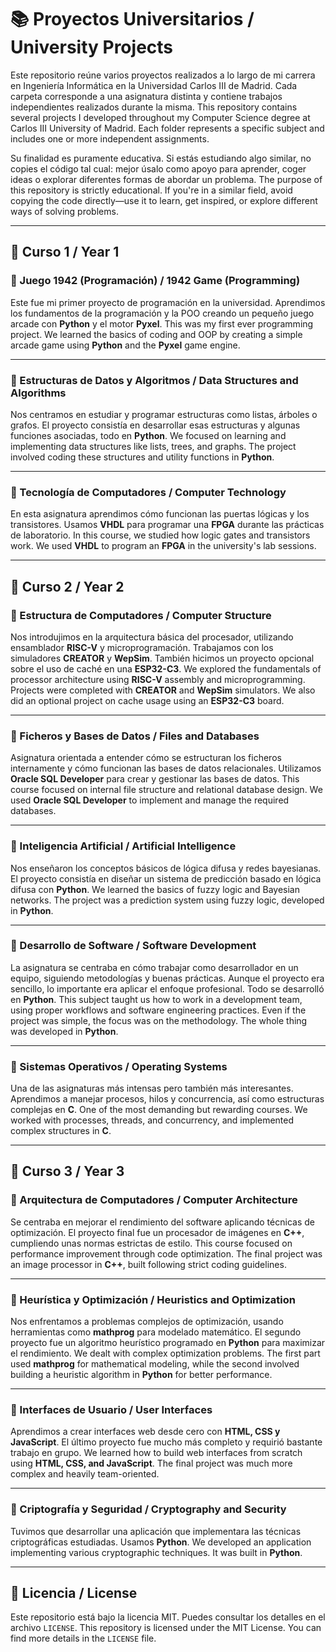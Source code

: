 # 📚 Proyectos Universitarios / University Projects

Este repositorio reúne varios proyectos realizados a lo largo de mi carrera en Ingeniería Informática en la Universidad Carlos III de Madrid. Cada carpeta corresponde a una asignatura distinta y contiene trabajos independientes realizados durante la misma.
This repository contains several projects I developed throughout my Computer Science degree at Carlos III University of Madrid. Each folder represents a specific subject and includes one or more independent assignments.

Su finalidad es puramente educativa. Si estás estudiando algo similar, no copies el código tal cual: mejor úsalo como apoyo para aprender, coger ideas o explorar diferentes formas de abordar un problema.
The purpose of this repository is strictly educational. If you're in a similar field, avoid copying the code directly—use it to learn, get inspired, or explore different ways of solving problems.

---

## 📘 Curso 1 / Year 1

### 🔹 Juego 1942 (Programación) / 1942 Game (Programming)

Este fue mi primer proyecto de programación en la universidad. Aprendimos los fundamentos de la programación y la POO creando un pequeño juego arcade con **Python** y el motor **Pyxel**.
This was my first ever programming project. We learned the basics of coding and OOP by creating a simple arcade game using **Python** and the **Pyxel** game engine.

---

### 🔹 Estructuras de Datos y Algoritmos / Data Structures and Algorithms

Nos centramos en estudiar y programar estructuras como listas, árboles o grafos. El proyecto consistía en desarrollar esas estructuras y algunas funciones asociadas, todo en **Python**.
We focused on learning and implementing data structures like lists, trees, and graphs. The project involved coding these structures and utility functions in **Python**.

---

### 🔹 Tecnología de Computadores / Computer Technology

En esta asignatura aprendimos cómo funcionan las puertas lógicas y los transistores. Usamos **VHDL** para programar una **FPGA** durante las prácticas de laboratorio.
In this course, we studied how logic gates and transistors work. We used **VHDL** to program an **FPGA** in the university's lab sessions.

---

## 📗 Curso 2 / Year 2

### 🔹 Estructura de Computadores / Computer Structure

Nos introdujimos en la arquitectura básica del procesador, utilizando ensamblador **RISC-V** y microprogramación. Trabajamos con los simuladores **CREATOR** y **WepSim**. También hicimos un proyecto opcional sobre el uso de caché en una **ESP32-C3**.
We explored the fundamentals of processor architecture using **RISC-V** assembly and microprogramming. Projects were completed with **CREATOR** and **WepSim** simulators. We also did an optional project on cache usage using an **ESP32-C3** board.

---

### 🔹 Ficheros y Bases de Datos / Files and Databases

Asignatura orientada a entender cómo se estructuran los ficheros internamente y cómo funcionan las bases de datos relacionales. Utilizamos **Oracle SQL Developer** para crear y gestionar las bases de datos.
This course focused on internal file structure and relational database design. We used **Oracle SQL Developer** to implement and manage the required databases.

---

### 🔹 Inteligencia Artificial / Artificial Intelligence

Nos enseñaron los conceptos básicos de lógica difusa y redes bayesianas. El proyecto consistía en diseñar un sistema de predicción basado en lógica difusa con **Python**.
We learned the basics of fuzzy logic and Bayesian networks. The project was a prediction system using fuzzy logic, developed in **Python**.

---

### 🔹 Desarrollo de Software / Software Development

La asignatura se centraba en cómo trabajar como desarrollador en un equipo, siguiendo metodologías y buenas prácticas. Aunque el proyecto era sencillo, lo importante era aplicar el enfoque profesional. Todo se desarrolló en **Python**.
This subject taught us how to work in a development team, using proper workflows and software engineering practices. Even if the project was simple, the focus was on the methodology. The whole thing was developed in **Python**.

---

### 🔹 Sistemas Operativos / Operating Systems

Una de las asignaturas más intensas pero también más interesantes. Aprendimos a manejar procesos, hilos y concurrencia, así como estructuras complejas en **C**.
One of the most demanding but rewarding courses. We worked with processes, threads, and concurrency, and implemented complex structures in **C**.

---

## 📙 Curso 3 / Year 3

### 🔹 Arquitectura de Computadores / Computer Architecture

Se centraba en mejorar el rendimiento del software aplicando técnicas de optimización. El proyecto final fue un procesador de imágenes en **C++**, cumpliendo unas normas estrictas de estilo.
This course focused on performance improvement through code optimization. The final project was an image processor in **C++**, built following strict coding guidelines.

---

### 🔹 Heurística y Optimización / Heuristics and Optimization

Nos enfrentamos a problemas complejos de optimización, usando herramientas como **mathprog** para modelado matemático. El segundo proyecto fue un algoritmo heurístico programado en **Python** para maximizar el rendimiento.
We dealt with complex optimization problems. The first part used **mathprog** for mathematical modeling, while the second involved building a heuristic algorithm in **Python** for better performance.

---

### 🔹 Interfaces de Usuario / User Interfaces

Aprendimos a crear interfaces web desde cero con **HTML, CSS y JavaScript**. El último proyecto fue mucho más completo y requirió bastante trabajo en grupo.
We learned how to build web interfaces from scratch using **HTML, CSS, and JavaScript**. The final project was much more complex and heavily team-oriented.

---

### 🔹 Criptografía y Seguridad / Cryptography and Security

Tuvimos que desarrollar una aplicación que implementara las técnicas criptográficas estudiadas. Usamos **Python**.
We developed an application implementing various cryptographic techniques. It was built in **Python**.

---

## 📝 Licencia / License

Este repositorio está bajo la licencia MIT. Puedes consultar los detalles en el archivo `LICENSE`.
This repository is licensed under the MIT License. You can find more details in the `LICENSE` file.
